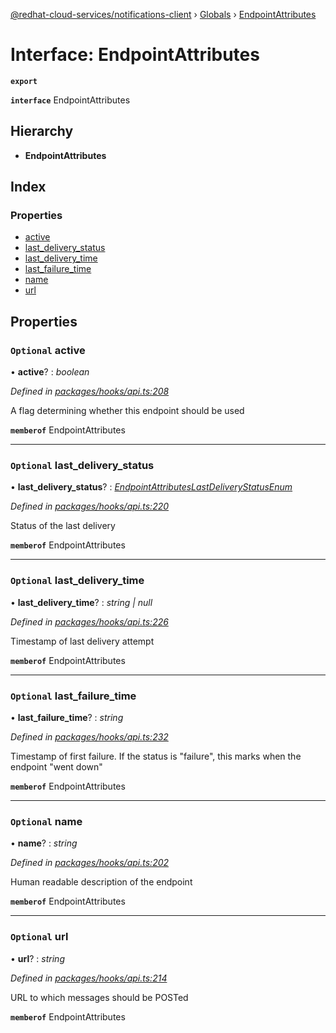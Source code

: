 [@redhat-cloud-services/notifications-client](../README.md) › [Globals](../globals.md) › [EndpointAttributes](endpointattributes.md)

# Interface: EndpointAttributes

**`export`** 

**`interface`** EndpointAttributes

## Hierarchy

* **EndpointAttributes**

## Index

### Properties

* [active](endpointattributes.md#optional-active)
* [last_delivery_status](endpointattributes.md#optional-last_delivery_status)
* [last_delivery_time](endpointattributes.md#optional-last_delivery_time)
* [last_failure_time](endpointattributes.md#optional-last_failure_time)
* [name](endpointattributes.md#optional-name)
* [url](endpointattributes.md#optional-url)

## Properties

### `Optional` active

• **active**? : *boolean*

*Defined in [packages/hooks/api.ts:208](https://github.com/RedHatInsights/javascript-clients/blob/master/packages/hooks/api.ts#L208)*

A flag determining whether this endpoint should be used

**`memberof`** EndpointAttributes

___

### `Optional` last_delivery_status

• **last_delivery_status**? : *[EndpointAttributesLastDeliveryStatusEnum](../enums/endpointattributeslastdeliverystatusenum.md)*

*Defined in [packages/hooks/api.ts:220](https://github.com/RedHatInsights/javascript-clients/blob/master/packages/hooks/api.ts#L220)*

Status of the last delivery

**`memberof`** EndpointAttributes

___

### `Optional` last_delivery_time

• **last_delivery_time**? : *string | null*

*Defined in [packages/hooks/api.ts:226](https://github.com/RedHatInsights/javascript-clients/blob/master/packages/hooks/api.ts#L226)*

Timestamp of last delivery attempt

**`memberof`** EndpointAttributes

___

### `Optional` last_failure_time

• **last_failure_time**? : *string*

*Defined in [packages/hooks/api.ts:232](https://github.com/RedHatInsights/javascript-clients/blob/master/packages/hooks/api.ts#L232)*

Timestamp of first failure. If the status is \"failure\", this marks when the endpoint \"went down\"

**`memberof`** EndpointAttributes

___

### `Optional` name

• **name**? : *string*

*Defined in [packages/hooks/api.ts:202](https://github.com/RedHatInsights/javascript-clients/blob/master/packages/hooks/api.ts#L202)*

Human readable description of the endpoint

**`memberof`** EndpointAttributes

___

### `Optional` url

• **url**? : *string*

*Defined in [packages/hooks/api.ts:214](https://github.com/RedHatInsights/javascript-clients/blob/master/packages/hooks/api.ts#L214)*

URL to which messages should be POSTed

**`memberof`** EndpointAttributes

